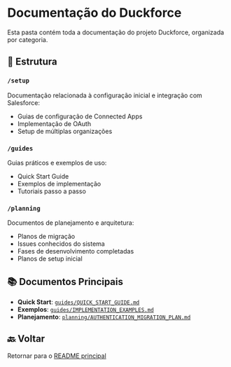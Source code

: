 # Documentação do Duckforce

Esta pasta contém toda a documentação do projeto Duckforce, organizada por categoria.

## 📁 Estrutura

### `/setup`
Documentação relacionada à configuração inicial e integração com Salesforce:
- Guias de configuração de Connected Apps
- Implementação de OAuth
- Setup de múltiplas organizações

### `/guides`
Guias práticos e exemplos de uso:
- Quick Start Guide
- Exemplos de implementação
- Tutoriais passo a passo

### `/planning`
Documentos de planejamento e arquitetura:
- Planos de migração
- Issues conhecidos do sistema
- Fases de desenvolvimento completadas
- Planos de setup inicial

## 📚 Documentos Principais

- **Quick Start**: [`guides/QUICK_START_GUIDE.md`](./guides/QUICK_START_GUIDE.md)
- **Exemplos**: [`guides/IMPLEMENTATION_EXAMPLES.md`](./guides/IMPLEMENTATION_EXAMPLES.md)
- **Planejamento**: [`planning/AUTHENTICATION_MIGRATION_PLAN.md`](./planning/AUTHENTICATION_MIGRATION_PLAN.md)

## 🔙 Voltar

Retornar para o [README principal](../README.md)

